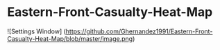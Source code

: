 # Eastern-Front-Casualty-Heat-Map

![Settings Window]
(https://github.com/Ghernandez1991/Eastern-Front-Casualty-Heat-Map/blob/master/image.png)
